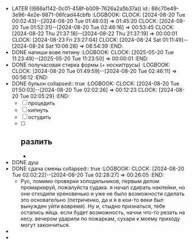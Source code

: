 - LATER ((666a1142-0c01-458f-b009-7626a2a5b37a))
  id:: 66c70e49-3e96-4e2e-9871-06fcad44cbfb
  :LOGBOOK:
  CLOCK: [2024-08-20 Tue 00:02:43]--[2024-08-20 Tue 01:48:03] =>  01:45:20
  CLOCK: [2024-08-20 Tue 01:52:31]--[2024-08-20 Tue 02:46:16] =>  00:53:45
  CLOCK: [2024-08-22 Thu 21:37:18]--[2024-08-22 Thu 21:37:19] =>  00:00:01
  CLOCK: [2024-08-23 Fri 23:27:04]
  CLOCK: [2024-08-24 Sat 01:11:49]--[2024-08-24 Sat 10:06:28] =>  08:54:39
  :END:
- DONE напиши вове петину
  :LOGBOOK:
  CLOCK: [2025-05-20 Tue 11:23:49]--[2025-05-20 Tue 11:23:50] =>  00:00:01
  :END:
- DONE получасовая стирка формы (+ носки/трусы)
  :LOGBOOK:
  CLOCK: [2024-08-20 Tue 01:49:59]--[2024-08-20 Tue 02:46:11] =>  00:56:12
  :END:
- DONE бульон
  collapsed:: true
  :LOGBOOK:
  CLOCK: [2024-08-20 Tue 01:50:03]--[2024-08-20 Tue 02:02:26] =>  00:12:23
  CLOCK: [2024-08-20 Tue 02:05:29]
  :END:
  * [ ] процедить
  * [ ] кипнуть
  * [ ] остудить 
  * [ ] разлить
	-
	-
- DONE душ
- DONE сдача смены
  collapsed:: true
  :LOGBOOK:
  CLOCK: [2024-08-20 Tue 02:02:22]--[2024-08-20 Tue 02:28:27] =>  00:26:05
  :END:
	- Рус, помимо проверки холодильников, первым делом промаркируй, пожалуйста судака. я начал сдирать наклейки, но они отходили хреновенько и уже не было возможности сделать это основательно (петриченко, да и я в кои-то веки был вынужден уйти вовремя). Ну и, стыдно признаться, тебе остались яйца. если будет возможность, начни что-то резать на кесу. вечером ударили по пожаркам, сухари к моему приходу могут закончиться.
-
-